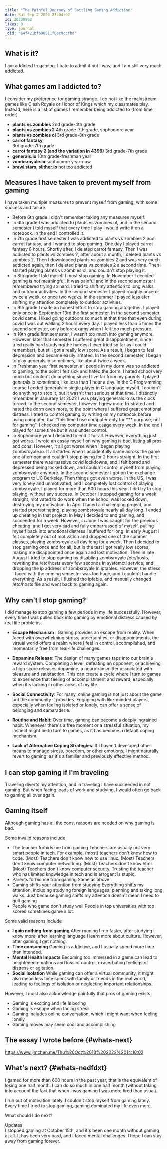 ```yaml
---
title: "The Painful Journey of Battling Gaming Addiction"
date: Sat Sep 2 2023 23:04:02
id: 20230902
likes: 0
type: journal
_oid: "64f421bfb90511f0ec9ccfbd"
---
```

## What is it?

I am addicted to gaming. I hate to admit it but I was, and I am still
very much addicted.

## What games am I addicted to?

I consider my preference for gaming strange. I do not like the
mainstream games like Clash Royale or Honor of Kings which my classmates
play. Instead, here is a list of games I remember being addicted to
(from time order)

-   **plants vs zombies** 2nd grade-4th grade
-   **plants vs zombies 2** 4th grade-7th grade, sophomore year
-   **plants vs zombies ol** 3rd grade-8th grade
-   **carrot fantasy**\
    3rd grade-7th grade
-   **carrot fantasy 2 (and the variation in 4399)** 3rd grade-7th grade
-   **generals.io** 10th grade-freshman year
-   **zombsroyale.io** sophomore year-now
-   **brawl stars, slither.io** not too addicted

## Measures I have taken to prevent myself from gaming

I have taken multiple measures to prevent myself from gaming, with some
success and failure.

-   Before 6th grade I didn\'t remember taking any measures myself.
-   In 6th grade I was addicted to plants vs zombies ol, and in the
    second semester I told myself that every time I play I would write
    it on a notebook. In the end I controlled it.
-   In 7th grade first semester I was addicted to plants vs zombies 2
    and carrot fantasy, and I wanted to stop gaming. One day I played
    carrot fantasy 8 hours. Shortly after, I deleted carrot fantasy.
    Then I was addicted to plants vs zombies 2, after about a month, I
    deleted plants vs zombies 2. Then I downloaded plants vs zombies 2
    and was very much addicted again, then I deleted plants vs zombies 2
    a second time. Then I started playing plants vs zombies ol, and
    couldn\'t stop playing it.
-   In 8th grade I told myself I must stop gaming. In November I decided
    gaming is not meaningful. It was painful and in the second semester
    I remembered trying so hard. I tried to shift my attention to long
    walks and outdoor activities. In the second semester I played
    roughly once or twice a week, or once two weeks. In the summer I
    played less afer shifting my attention completely to outdoor
    activities.
-   In 9th grade I made an honest effort to stop gaming altogether. I
    played only once in September 13rd the first semester. In the second
    semester covid came. I liked going outdoors so much at that time
    that even during covid I was out walking 2 hours every day. I played
    less than 5 times the second semester, only before exams when I felt
    too much pressure.
-   In 10th grade first semester, I wasn\'t too much into gaming
    anymore. However, later that semester I suffered great
    disappointment, since I tried really hard studying(the hardest I
    ever tried so far as I could remember), but still got a really low
    score. As a result, I began to feel depression and became easily
    irritated. In the second semester, I began to play generals.io
    sometimes, like about twice a week.
-   In Freshman year first semester, all people in my dorm was so
    addicted to gaming, to the point I felt sick and hated the dorm. I
    hated school very much but couldn\'t do anything since I live far
    from my parents. I played generals.io sometimes, like less than 1
    hour a day. In the C Programming course I coded generals.io single
    player in C language myself. I couldn\'t do anything to stop it, but
    it wasn\'t that serious at that time. I distinctly remember in
    Janurary 1st 2022 I was playing generals.io as the clock turned. In
    the second semester, however, I grew more frustrated and hated the
    dorm even more, to the point where I suffered great emotional
    distress. I tried to control gaming by writing on my notebook before
    using computer, that \"this time I use computer only for \*\*\*
    purpose, not for gaming\". I checked my computer time usage every
    week. In the end I played for some time but it was under control.
-   In Sophomore year I decided to end it for all. However, everything
    just got worse. I wrote an essay myself on why gaming is bad,
    listing all pros and cons. However, it all got worse when I began
    playing zombsroyale.io. It all started when I accidentally came
    across the game one afternoon and couldn\'t stop playing for 2 hours
    straight. In the first semester there was massive covid lockdowns,
    and I felt bored and depressed being locked down, and couldn\'t
    control myself from playing zombsroyale anymore. In the second
    semester I got on the exchange program to UC Berkeley. Then things
    got even worse. In the US, I was very lonely and unmotivated, and I
    completely lost control of playing zombsroyale. I played for more
    than 600 hours this year. I did try to stop playing, without any
    success. In October I stopped gaming for a week straight, motivated
    to do work when the school was locked down, destroying my
    motivation. In April I faced a challenging project, and started
    procrastinating, playing zombsroyale nearly all day long. I ended up
    cheating in that project. In May I decided to end gaming, and
    succeeded for a week. However, in June I was caught for the previous
    cheating, and I got very sad and fully embarrassed of myself,
    pulling myself back into emotional distress I suffered for long. In
    early August I felt completely out of motivation and dropped one of
    the summer classes, playing zombsroyale all day long for a week.
    Then I decided to stop gaming once and for all, but in the test I
    got really low scores, making me disappointed once again and lost
    motivation. Then in late August I tried to stop gaming by disabling
    zombsroyale /etc/hosts, rewriting the /etc/hosts every few seconds
    in systemctl service, and dropping the ip address of zombsroyale in
    iptables. However, the stress I faced with the coming semester was
    too huge, and I couldn\'t handle everything. As a result, I flushed
    the iptable, and manually changed /etc/hosts file and went back to
    gaming again.

## Why can\'t I stop gaming?

I did manage to stop gaming a few periods in my life successfully.
However, every time I was pulled back into gaming by emotional distress
caused by real life problems.

-   **Escape Mechanism** : Gaming provides an escape from reality. When
    faced with overwhelming stress, uncertainties, or disappointments,
    the virtual world offers a realm where I feel in control,
    accomplished, and momentarily free from real-life challenges.

-   **Dopamine Release**: The design of many games taps into our
    brain\'s reward system. Completing a level, defeating an opponent,
    or achieving a high score releases dopamine, a neurotransmitter
    associated with pleasure and satisfaction. This can create a cycle
    where I turn to games to experience that feeling of accomplishment
    and reward, especially when it\'s lacking in other areas of my life.

-   **Social Connectivity**: For many, online gaming is not just about
    the game but the community it provides. Engaging with like-minded
    players, especially when feeling isolated or lonely, can offer a
    sense of belonging and camaraderie.

-   **Routine and Habit**: Over time, gaming can become a deeply
    ingrained habit. Whenever there\'s a free moment or a stressful
    situation, my instinct might be to turn to games, as it has become a
    default coping mechanism.

-   **Lack of Alternative Coping Strategies**: If I haven\'t developed
    other means to manage stress, boredom, or other emotions, I might
    naturally revert to gaming, as it\'s a familiar and previously
    effective method.

## I can stop gaming if I\'m traveling

Traveling diverts my attention, and in traveling I have succeeded in not
gaming. But when facing loads of work and studying, I would often go
back to gaming all over again.

## Gaming Itself

Although gaming has all the cons, reasons are needed on why gaming is
bad.

Some invalid reasons include

-   The teacher forbids me from gaming Teachers are usually not very
    smart people in tech. For example, (most) teachers don\'t know how
    to code. (Most) Teachers don\'t know how to use linux. (Most)
    Teachers don\'t know computer networking. (Most) Teachers don\'t
    know html. (Most) Teachers don\'t know computer security. Trusting
    the teacher who has limited knowledge in tech and is arrogant is
    stupid.
-   Parents forbid me from gaming Same as above
-   Gaming shifts your attention from studying Everything shifts my
    attention, including studying foreign languages, planning and taking
    long walks. Just because gaming shifts my attention doesn\'t mean I
    need to quit gaming
-   People who game don\'t study well People in top universities with
    top scores sometimes game a lot.

Some valid reasons include

-   **I gain nothing from gaming** After running I run faster, after
    studying I know more, after learning language I learn more about
    culture. However, after gaming I get nothing.
-   **Time consuming** Gaming is addictive, and I usually spend more
    time than intended.
-   **Mental Health Impacts** Becoming too immersed in a game can lead
    to heightened emotions and loss of control, exacerbating feelings of
    distress or agitation.
-   **Social Isolation** While gaming can offer a virtual community, it
    might also mean less time spent with family or friends in the real
    world, leading to feelings of isolation or neglecting important
    relationships.

However, I must also acknowledge painfully that pros of gaming exists

-   Gaming is exciting and life is boring
-   Gaming is escape when facing stress
-   Gaming includes online conversation, which I might want when feeling
    lonely
-   Gaming moves may seem cool and accomplishing

## The essay I wrote before {#whats-next}

https://www.jimchen.me/Thu%20Oct%2013%202022%2014:10:02

## What\'s next? {#whats-nedfdxt}

I gamed for more than 600 hours in the past year, that is the equivalent
of losing one half month. I can do so much in one half month (without
taking into account the fact that when I was gaming I was more tired
than usual).

I run out of motivation lately. I couldn\'t stop myself from gaming
lately. Every time I tried to stop gaming, gaming dominated my life even
more.

What should I do next?

Updates\
I stopped gaming at October 15th, and it\'s been one month without
gaming at all. It has been very hard, and I faced mental challenges. I
hope I can stay away from gaming forever.
